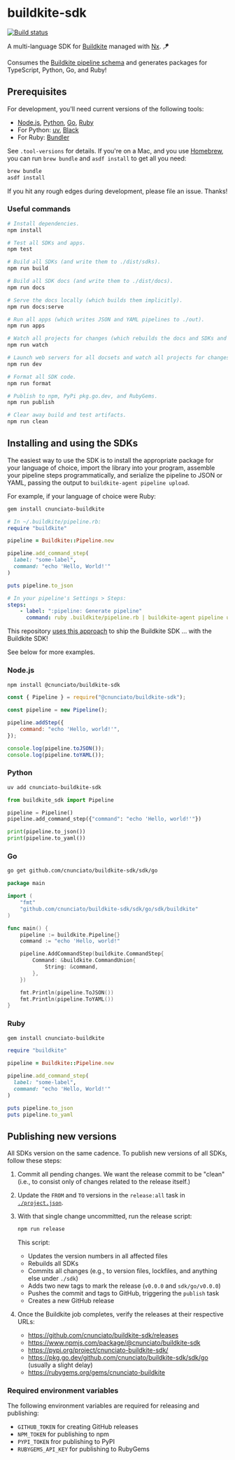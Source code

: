 # buildkite-sdk

[![Build status](https://badge.buildkite.com/a21842ec1f3c8f405b167966b2468ef995317dfe568836aa63.svg)](https://buildkite.com/nunciato/buildkite-sdk)

A multi-language SDK for [Buildkite](https://buildkite.com) managed with [Nx](https://nx.dev/). 🪁

Consumes the [Buildkite pipeline schema](https://github.com/buildkite/pipeline-schema) and generates packages for TypeScript, Python, Go, and Ruby!

## Prerequisites

For development, you'll need current versions of the following tools:

-   [Node.js](https://nodejs.org/en/download), [Python](https://www.python.org/downloads/), [Go](https://go.dev/doc/install), [Ruby](https://www.ruby-lang.org/en/documentation/installation/)
-   For Python: [uv](https://docs.astral.sh/uv/), [Black](https://black.readthedocs.io/en/stable/)
-   For Ruby: [Bundler](https://bundler.io/)

See `.tool-versions` for details. If you're on a Mac, and you use [Homebrew](https://brew.sh/), you can run `brew bundle` and `asdf install` to get all you need:

```bash
brew bundle
asdf install
```

If you hit any rough edges during development, please file an issue. Thanks!

### Useful commands

```bash
# Install dependencies.
npm install

# Test all SDKs and apps.
npm test

# Build all SDKs (and write them to ./dist/sdks).
npm run build

# Build all SDK docs (and write them to ./dist/docs).
npm run docs

# Serve the docs locally (which builds them implicitly).
npm run docs:serve

# Run all apps (which writes JSON and YAML pipelines to ./out).
npm run apps

# Watch all projects for changes (which rebuilds the docs and SDKs and re-runs all apps).
npm run watch

# Launch web servers for all docsets and watch all projects for changes. (Requires reload.)
npm run dev

# Format all SDK code.
npm run format

# Publish to npm, PyPi pkg.go.dev, and RubyGems.
npm run publish

# Clear away build and test artifacts.
npm run clean
```

## Installing and using the SDKs

The easiest way to use the SDK is to install the appropriate package for your language of choice, import the library into your program, assemble your pipeline steps programmatically, and serialize the pipeline to JSON or YAML, passing the output to `buildkite-agent pipeline upload`.

For example, if your language of choice were Ruby:

```bash
gem install cnunciato-buildkite
```

```ruby
# In ~/.buildkite/pipeline.rb:
require "buildkite"

pipeline = Buildkite::Pipeline.new

pipeline.add_command_step(
  label: "some-label",
  command: "echo 'Hello, World!'"
)

puts pipeline.to_json
```

```yaml
# In your pipeline's Settings > Steps:
steps:
    - label: ":pipeline: Generate pipeline"
      command: ruby .buildkite/pipeline.rb | buildkite-agent pipeline upload
```

This repository [uses this approach](./.buildkite/pipeline.rb) to ship the Buildkite SDK ... with the Buildkite SDK!

See below for more examples.

### Node.js

```bash
npm install @cnunciato/buildkite-sdk
```

```javascript
const { Pipeline } = require("@cnunciato/buildkite-sdk");

const pipeline = new Pipeline();

pipeline.addStep({
    command: "echo 'Hello, world!'",
});

console.log(pipeline.toJSON());
console.log(pipeline.toYAML());
```

### Python

```bash
uv add cnunciato-buildkite-sdk
```

```python
from buildkite_sdk import Pipeline

pipeline = Pipeline()
pipeline.add_command_step({"command": "echo 'Hello, world!'"})

print(pipeline.to_json())
print(pipeline.to_yaml())
```

### Go

```bash
go get github.com/cnunciato/buildkite-sdk/sdk/go
```

```go
package main

import (
	"fmt"
	"github.com/cnunciato/buildkite-sdk/sdk/go/sdk/buildkite"
)

func main() {
	pipeline := buildkite.Pipeline{}
	command := "echo 'Hello, world!"

	pipeline.AddCommandStep(buildkite.CommandStep{
		Command: &buildkite.CommandUnion{
			String: &command,
		},
	})

	fmt.Println(pipeline.ToJSON())
	fmt.Println(pipeline.ToYAML())
}
```

### Ruby

```bash
gem install cnunciato-buildkite
```

```ruby
require "buildkite"

pipeline = Buildkite::Pipeline.new

pipeline.add_command_step(
  label: "some-label",
  command: "echo 'Hello, World!'"
)

puts pipeline.to_json
puts pipeline.to_yaml
```

## Publishing new versions

All SDKs version on the same cadence. To publish new versions of all SDKs, follow these steps:

1.  Commit all pending changes. We want the release commit to be "clean" (i.e., to consist only of changes related to the release itself.)

1.  Update the `FROM` and `TO` versions in the `release:all` task in [`./project.json`](./project.json).

1.  With that single change uncommitted, run the release script:

    ```bash
    npm run release
    ```

    This script:

    -   Updates the version numbers in all affected files
    -   Rebuilds all SDKs
    -   Commits all changes (e.g., to version files, lockfiles, and anything else under `./sdk`)
    -   Adds two new tags to mark the release (`v0.0.0` and `sdk/go/v0.0.0`)
    -   Pushes the commit and tags to GitHub, triggering the `publish` task
    -   Creates a new GitHub release

1.  Once the Buildkite job completes, verify the releases at their respective URLs:

    -   https://github.com/cnunciato/buildkite-sdk/releases
    -   https://www.npmjs.com/package/@cnunciato/buildkite-sdk
    -   https://pypi.org/project/cnunciato-buildkite-sdk/
    -   https://pkg.go.dev/github.com/cnunciato/buildkite-sdk/sdk/go (usually a slight delay)
    -   https://rubygems.org/gems/cnunciato-buildkite

### Required environment variables

The following environment variables are required for releasing and publishing:

-   `GITHUB_TOKEN` for creating GitHub releases
-   `NPM_TOKEN` for publishing to npm
-   `PYPI_TOKEN` fror publishing to PyPI
-   `RUBYGEMS_API_KEY` for publishing to RubyGems

